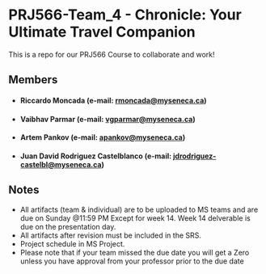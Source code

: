 # PRJ566-Team_4 - Chronicle: Your Ultimate Travel Companion 
This is a repo for our PRJ566 Course to collaborate and work!

## Members 
- #### Riccardo Moncada (e-mail: rmoncada@myseneca.ca)
- #### Vaibhav Parmar   (e-mail: vgparmar@myseneca.ca)
- #### Artem Pankov     (e-mail: apankov@myseneca.ca)
- #### Juan David Rodriguez Castelblanco (e-mail: jdrodriguez-castelbl@myseneca.ca)

## Notes
- All artifacts (team & individual) are to be uploaded to MS teams and are due on Sunday @11:59 PM Except for week 14. Week 14 delverable is due on the presentation day. 
- All artifacts after revision must be included in the SRS. 
- Project schedule in MS Project.
- Please note that if your team missed the due date you will get a Zero unless you have approval from your professor prior to the due date 
